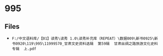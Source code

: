 # 995

## Files

- `F:/中文语料库/【01】读秀\读秀 1.0\读秀补充库（REPEAT）\数据009\新书0925\新书0920\119\995\11999570_甘肃文史资料选辑  第59辑  甘肃丝绸之路旅游文化史料专辑  上.pdf`
